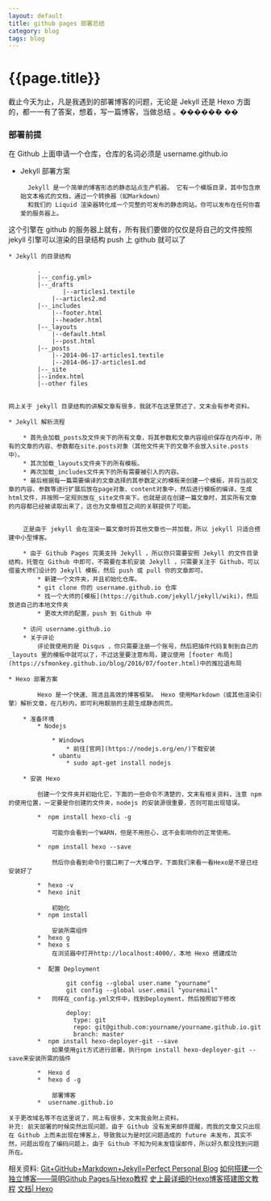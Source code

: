```yaml
---
layout: default
title: github pages 部署总结
category: blog
tags: blog
---
```


# {{page.title}}

截止今天为止，凡是我遇到的部署博客的问题，无论是 Jekyll 还是 Hexo 方面的，都一一有了答案，想着，写一篇博客，当做总结 。�����ܽ� ��

### 部署前提

在 Github 上面申请一个仓库，仓库的名词必须是 username.github.io

* Jekyll 部署方案

        Jekyll 是一个简单的博客形态的静态站点生产机器。 它有一个模版目录，其中包含原始文本格式的文档，通过一个转换器（如Markdown）
        和我们的 Liquid 渲染器转化成一个完整的可发布的静态网站，你可以发布在任何你喜爱的服务器上。
这个引擎在 github 的服务器上就有，所有我们要做的仅仅是将自己的文件按照 jekyll 引擎可以渲染的目录结构 push 上 github 就可以了
    
    * Jekyll 的目录结构
    
            .   
            |--_config.yml>  
            |--_drafts  
                   |--articles1.textile 
                |--articles2.md
            |--_includes
                |--footer.html
                |--header.html
            |--_layouts
                |--default.html
                |--post.html
            |--_posts
                |--2014-06-17-articles1.textile
                |--2014-06-17-articles1.md
            |--_site
            |--index.html
            |--other files
    
    
    网上关于 jekyll 目录结构的讲解文章有很多，我就不在这里赘述了，文末会有参考资料。
    
    * Jekyll 解析流程
            
        * 首先会加载_posts及文件夹下的所有文章，将其参数和文章内容组织保存在内存中，所有的文章的内容、参数都在site.posts对象（其他文件夹下的文章不会放入site.posts中）。
        * 其次加载_layouts文件夹下的所有模板。
        * 再次加载_includes文件夹下的所有需要被引入的内容。
        * 最后根据每一篇需要编译的文章选择的其参数定义的模板来创建一个模板，并将当前文章的内容、参数等进行扩展后放在page对象、content对象中，然后进行模板的编译，生成html文件，并按照一定规则放在_site文件夹下。也就是说在创建一篇文章时，其实所有文章的内容都已经被读取出来了，这也为文章相互之间的关联提供了可能。
         
        
        正是由于 jekyll 会在渲染一篇文章时将其他文章也一并加载，所以 jekyll 只适合搭建中小型博客。 
        
        * 由于 Github Pages 完美支持 Jekyll ，所以你只需要安照 Jekyll 的文件目录结构，托管在 Github 中即可，不需要在本机安装 Jekyll ，只需要关注于 Github，可以借鉴大师们设计的 Jekyll 模板，然后 push 或 pull 你的文章即可。
            * 新建一个文件夹，并且初始化仓库。
            * git clone 你的 username.github.io 仓库
            * 找一个大师的[模板](https://github.com/jekyll/jekyll/wiki)，然后放进自己的本地文件夹
            * 更改大师的配置，push 到 Github 中
            
        * 访问 username.github.io
        * 关于评论
            评论我使用的是 Disqus ，你只需要注册一个账号，然后把插件代码复制到自己的 _layouts 里的模板中就可以了，不过这里要注意布局，建议使用 [footer 布局](https://sfmonkey.github.io/blog/2016/07/footer.html)中的推拉退布局
    
    * Hexo 部署方案
    
            Hexo 是一个快速、简洁且高效的博客框架。 Hexo 使用Markdown（或其他渲染引擎）解析文章，在几秒内，即可利用靓丽的主题生成静态网页。
        
        * 准备环境
            * Nodejs
                
                * Windows
                    * 前往[官网](https://nodejs.org/en/)下载安装
                * ubantu
                    * sudo apt-get install nodejs
        
        * 安装 Hexo
        
            创建一个文件夹并初始化它，下面的一些命令不清楚的，文末有相关资料，注意 npm 的使用位置，一定要是你创建的文件夹，nodejs 的安装源很重要，否则可能出现错误。
            
            *  npm install hexo-cli -g
                
                可能你会看到一个WARN，但是不用担心，这不会影响你的正常使用。
           
            *  npm install hexo --save
            
                然后你会看到命令行窗口刷了一大堆白字，下面我们来看一看Hexo是不是已经安装好了
                
            *  hexo -v        
            *  hexo init
                
                初始化
            *  npm install
            
                安装所需组件
            *  hexo g
            *  hexo s
                在浏览器中打开http://localhost:4000/，本地 Hexo 搭建成功
            
            *  配置 Deployment
                
                    git config --global user.name "yourname"
                    git config --global user.email "youremail"
            *   同样在_config.yml文件中，找到Deployment，然后按照如下修改
            
                    deploy:
                      type: git
                      repo: git@github.com:yourname/yourname.github.io.git
                      branch: master
            *  npm install hexo-deployer-git --save
                如果使用git方式进行部署，执行npm install hexo-deployer-git --save来安装所需的插件
            
            *  Hexo d
            *  hexo d -g
                
                部署博客
            *  username.github.io
    
    关于更改域名等不在这里说了，网上有很多，文末我会附上资料。
    补充: 前天部署的时候突然出现问题，由于 Github 没有发来邮件提醒，而我的文章又只出现在 Github 上而未出现在博客上，导致我以为是时区问题造成的 future 未发布，其实不然，问题出现在了编码问题上，由于 Github 不知为何未发错误邮件，所以好久都没找到问题所在。 
    
相关资料: 
[Git+GitHub+Markdown+Jekyll=Perfect Personal Blog](http://www.devtalking.com/articles/git-gitHub-markdown-jekyll/)
[如何搭建一个独立博客——简明Github Pages与Hexo教程](http://www.jianshu.com/p/05289a4bc8b2)
[史上最详细的Hexo博客搭建图文教程](https://xuanwo.org/2015/03/26/hexo-intor/)
[文档| Hexo](https://hexo.io/zh-cn/docs/)
          